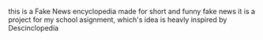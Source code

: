 this is a Fake News encyclopedia made for short and funny fake news
it is a project for my school asignment, which's idea is heavly inspired by Descinclopedia
